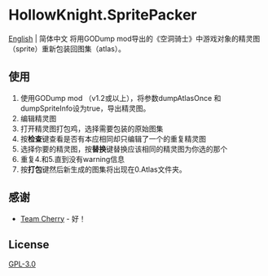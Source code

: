 # HollowKnight.SpritePacker
[English](./README.md) | 简体中文
将用GODump mod导出的《空洞骑士》中游戏对象的精灵图（sprite）重新包装回图集（atlas）。

## 使用
1. 使用GODump mod （v1.2或以上），将参数dumpAtlasOnce 和 dumpSpriteInfo设为true，导出精灵图。
2. 编辑精灵图
3. 打开精灵图打包鸡，选择需要包装的原始图集
4. 按**检查**键查看是否有本应相同却只编辑了一个的重复精灵图
5. 选择你要的精灵图，按**替换**键替换应该相同的精灵图为你选的那个
6. 重复4.和5.直到没有warning信息
7. 按**打包**键然后新生成的图集将出现在0.Atlas文件夹。

## 感谢
* [Team Cherry](https://teamcherry.com.au/) - 好！

## License
[GPL-3.0](https://choosealicense.com/licenses/gpl-3.0/)